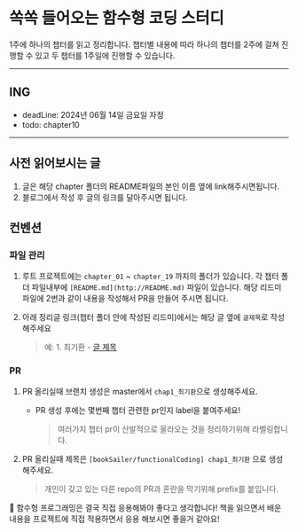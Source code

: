 # 쏙쏙 들어오는 함수형 코딩 스터디

1주에 하나의 챕터를 읽고 정리합니다. 챕터별 내용에 따라 하나의 챕터를 2주에 걸쳐 진행할 수 있고 두 챕터를 1주일에 진행할 수 있습니다.

---

## ING

- deadLine: 2024년 06월 14일 금요일 자정
- todo: chapter10

---

## 사전 읽어보시는 글

1. 글은 해당 chapter 폴더의 README파일의 본인 이름 옆에 link해주시면됩니다.
2. 블로그에서 작성 후 글의 링크를 달아주시면 됩니다.

## 컨벤션

### 파일 관리

1. 루트 프로젝트에는 `chapter_01` ~ `chapter_19` 까지의 폴더가 있습니다. 각 챕터 폴더 파일내부에 `[README.md](http://README.md)` 파일이 있습니다. 해당 리드미 파일에 2번과 같이 내용을 작성해서 PR을 만들어 주시면 됩니다.
2. 아래 정리글 링크(챕터 폴더 안에 작성된 리드미)에서는 해당 글 옆에 `글제목`로 작성해주세요

   > 예: 1. 최기환 - [글 제목](https://velog.io/@koreanthuglife/posts)

### PR

1. PR 올리실때 브랜치 생성은 master에서 `chap1_최기환`으로 생성해주세요.
   - PR 생성 후에는 몇번째 챕터 관련한 pr인지 label을 붙여주세요!
     > 여러가지 챕터 pr이 산발적으로 올라오는 것을 정리하기위해 라벨링합니다.
2. PR 올리실때 제목은 `[bookSailer/functionalCoding] chap1_최기환` 으로 생성해주세요.

   > 개인이 갖고 있는 다른 repo의 PR과 혼란을 막기위해 prefix를 붙입니다.

<aside>
📌 함수형 프로그래밍은 결국 직접 응용해봐야 좋다고 생각합니다! 책을 읽으면서 배운 내용을 프로젝트에 직접 적용하면서 응용 해보시면 좋을거 같아요!

</aside>

